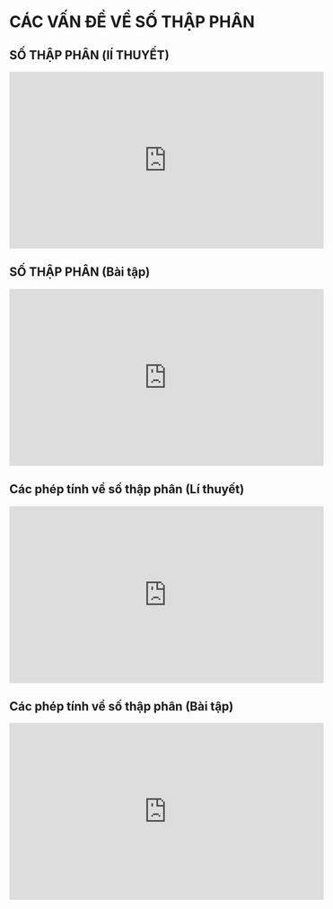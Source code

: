 # CÁC VẤN ĐỀ VỀ SỐ THẬP PHÂN

## SỐ THẬP PHÂN (lÍ THUYẾT)
<iframe width="560" height="315" src="https://www.youtube.com/embed/2QevTEBkdF8?si=XQxF4lQbPRrg44Mj" title="YouTube video player" frameborder="0" allow="accelerometer; autoplay; clipboard-write; encrypted-media; gyroscope; picture-in-picture; web-share" referrerpolicy="strict-origin-when-cross-origin" allowfullscreen></iframe>

## SỐ THẬP PHÂN (Bài tập)
<iframe width="560" height="315" src="https://www.youtube.com/embed/yA-mfnmNHwU?si=gQ2wo03AGsp4jO15" title="YouTube video player" frameborder="0" allow="accelerometer; autoplay; clipboard-write; encrypted-media; gyroscope; picture-in-picture; web-share" referrerpolicy="strict-origin-when-cross-origin" allowfullscreen></iframe>

## Các phép tính về số thập phân (Lí thuyết)
<iframe width="560" height="315" src="https://www.youtube.com/embed/EPxiKzyRyb0?si=J-kY_PywpEyWGGrH" title="YouTube video player" frameborder="0" allow="accelerometer; autoplay; clipboard-write; encrypted-media; gyroscope; picture-in-picture; web-share" referrerpolicy="strict-origin-when-cross-origin" allowfullscreen></iframe>

## Các phép tính về số thập phân (Bài tập)
<iframe width="560" height="315" src="https://www.youtube.com/embed/KkwvedQ5D14?si=k1S6p6UnQQEy227g" title="YouTube video player" frameborder="0" allow="accelerometer; autoplay; clipboard-write; encrypted-media; gyroscope; picture-in-picture; web-share" referrerpolicy="strict-origin-when-cross-origin" allowfullscreen></iframe>

